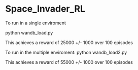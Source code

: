 # Space_Invader_RL



To run in a single enviroment
  
  python wandb_load.py   
  
  This achieves a reward of 25000 +/- 1000 over 100 episodes

To run in the multiple enviroment:
  python wandb_load2.py  
  
  This achieves a reward of 55000 +/- 1000 over 100 episodes
  
  
  
